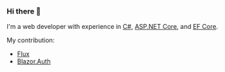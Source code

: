 ### Hi there 👋

I'm a web developer with experience in
[C#](https://learn.microsoft.com/en-us/dotnet/csharp), [ASP.NET Core](https://github.com/dotnet/aspnetcore), and [EF Core](https://github.com/dotnet/efcore). 

My contribution: 
- [Flux](https://github.com/BitzArt/Flux)
- [Blazor.Auth](https://github.com/BitzArt/Blazor.Auth)

